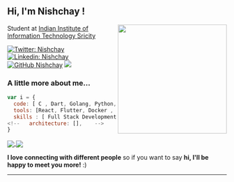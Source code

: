 <h2> Hi, I'm  Nishchay !</h2>
<img align='right' src="https://github.com/vnishchay/vnishchay/blob/main/undraw_researching_22gp.svg" width="250">
<p>Student at <a href="http://iiits.in/">Indian Institute of Information Technology Sricity</a></p>

[![Twitter: Nishchay](https://img.shields.io/twitter/follow/nishchay_v_?style=social)](https://twitter.com/nishchay_v_)
[![Linkedin: Nishchay](https://img.shields.io/badge/-nishchay-blue?style=flat-square&logo=Linkedin&logoColor=white&link=https://www.linkedin.com/in/nishchay-verma-5a4a19193/)](https://www.linkedin.com/in/nishchay-verma-5a4a19193/)
[![GitHub Nishchay](https://img.shields.io/github/followers/codernishchay?label=follow&style=social)](https://github.com/vnishchay)
![](https://komarev.com/ghpvc/?username=vnishchay&color=green)

###  A little more about me...  
```javascript
var i = {
  code: [ C , Dart, Golang, Python, Bash, JavaScript, C++, TypeScript],
  tools: [React, Flutter, Docker , Express, GraphQL, RestApi],
  skills : [ Full Stack Development, Application Development, Cybersecurity ], 
<!--   architecture: [],    -->
}
```

<a href="https://github.com/vnishchay">
<img align="center" src="https://github-readme-stats.vercel.app/api?username=vnishchay&show_icons=true&include_all_commits=true&theme=blue-green&count_private=true">
</a>
<a href="https://github.com/vnishchay">
<img align="center" src="https://github-readme-stats.anuraghazra1.vercel.app/api/top-langs/?username=vnishchay&layout=Demo&theme=blue-green" />
</a>

<b>I love connecting with different people</b> so if you want to say <b>hi, I'll be happy to meet you more!</b> :)

---
